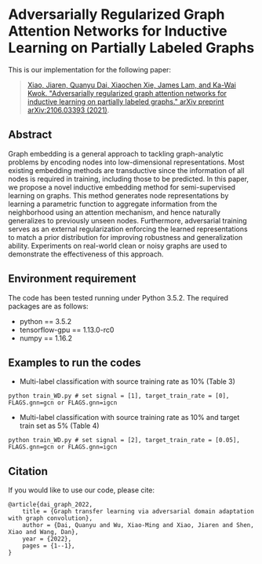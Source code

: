 # Adversarially Regularized Graph Attention Networks for Inductive Learning on Partially Labeled Graphs

This is our implementation for the following paper:

>[Xiao, Jiaren, Quanyu Dai, Xiaochen Xie, James Lam, and Ka-Wai Kwok. "Adversarially regularized graph attention networks for inductive learning on partially labeled graphs." arXiv preprint arXiv:2106.03393 (2021)](https://arxiv.org/abs/2106.03393).


## Abstract
Graph embedding is a general approach to tackling graph-analytic problems by encoding nodes into low-dimensional representations. Most existing embedding methods are transductive since the information of all nodes is required in training, including those to be predicted. In this paper, we propose a novel inductive embedding method for semi-supervised learning on graphs. This method generates node representations by learning a parametric function to aggregate information from the neighborhood using an attention mechanism, and hence naturally generalizes to previously unseen nodes. Furthermore, adversarial training serves as an external regularization enforcing the learned representations to match a prior distribution for improving robustness and generalization ability. Experiments on real-world clean or noisy graphs are used to demonstrate the effectiveness of this approach. 

## Environment requirement
The code has been tested running under Python 3.5.2. The required packages are as follows:
* python == 3.5.2
* tensorflow-gpu == 1.13.0-rc0 
* numpy == 1.16.2

## Examples to run the codes
* Multi-label classification with source training rate as 10% (Table 3)
```
python train_WD.py # set signal = [1], target_train_rate = [0], FLAGS.gnn=gcn or FLAGS.gnn=igcn
```

* Multi-label classification with source training rate as 10% and target train set as 5% (Table 4)
```
python train_WD.py # set signal = [2], target_train_rate = [0.05], FLAGS.gnn=gcn or FLAGS.gnn=igcn
```

## Citation 
If you would like to use our code, please cite:
```
@article{dai_graph_2022,
	title = {Graph transfer learning via adversarial domain adaptation with graph convolution},
	author = {Dai, Quanyu and Wu, Xiao-Ming and Xiao, Jiaren and Shen, Xiao and Wang, Dan},
	year = {2022},
	pages = {1--1},
}
```
